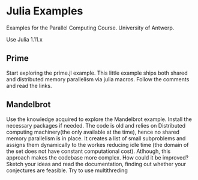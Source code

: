# Julia Examples

Examples for the Parallel Computing Course.
University of Antwerp.

Use Julia 1.11.x

## Prime
Start exploring the prime.jl example. This little example ships both shared and distributed memory parallelism via julia macros.
Follow the comments and read the links.

## Mandelbrot
Use the knowledge acquired to explore the Mandelbrot example.
Install the necessary packages if needed.
The code is old and relies on Distributed computing machinery(the only available at the time), hence no shared memory parallelism is in place.
It creates a list of small subproblems and assigns them dynamically to the workes reducing idle time (the domain of the set does not have constant computational cost). Atlhough, this approach makes the codebase more complex.
How could it be improved? Sketch your ideas and read the documentation, finding out whether your conjectures are feasible.
Try to use multithreding 

